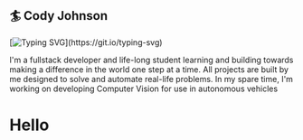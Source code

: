 <h2>🏄 Cody Johnson</h2>


[![Typing SVG](https://readme-typing-svg.demolab.com/?lines=Digital+Crafter+(Developer,+Tinkerer,+Student&WIDTH&width=800&pause=2000))](https://git.io/typing-svg)


I'm a fullstack developer and life-long student learning and building towards making a difference in the world one step at a time. All projects are built by me designed to solve and automate real-life problems. In my spare time, I'm working on developing Computer Vision for use in autonomous vehicles


<h1>Hello</h1>

<!--
**codyjohnsontx/codyjohnsontx** is a ✨ _special_ ✨ repository because its `README.md` (this file) appears on your GitHub profile.

Here are some ideas to get you started:

- 🔭 I’m currently working on ...
- 🌱 I’m currently learning ...
- 👯 I’m looking to collaborate on ...
- 🤔 I’m looking for help with ...
- 💬 Ask me about ...
- 📫 How to reach me: ...
- 😄 Pronouns: ...
- ⚡ Fun fact: ...
-->
